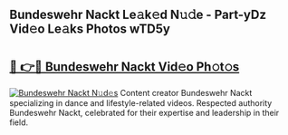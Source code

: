## Bundeswehr Nackt Le𝚊k𝚎d N𝚞𝚍e - Part-yDz Vid𝚎o Le𝚊ks Photos wTD5y

# <h2><a href="http://fb1tpz8.evod.top/?m=Bundeswehr+Nackt">🔗 👉🔴 Bundeswehr Nackt Vid𝚎o Ph𝚘t𝚘s</a></h2>

[![Bundeswehr Nackt N𝚞d𝚎s](https://i.imgur.com/8V9OHl7.gif)](http://fb1tpz8.evod.top/?m=Bundeswehr+Nackt)
Content creator Bundeswehr Nackt specializing in dance and lifestyle-related videos. Respected authority Bundeswehr Nackt, celebrated for their expertise and leadership in their field. 
